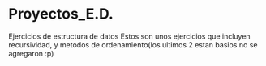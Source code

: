 # Proyectos_E.D.
Ejercicios de estructura de datos
Estos son unos ejercicios que incluyen recursividad, y metodos de ordenamiento(los ultimos 2 estan basios no se agregaron :p)
